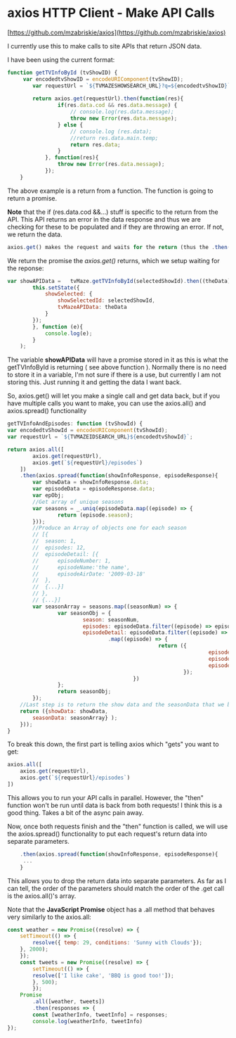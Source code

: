 # axios HTTP Client - Make API Calls

 [https://github.com/mzabriskie/axios](https://github.com/mzabriskie/axios) 

I currently use this to make calls to site APIs that return JSON data.

I have been using the current format:

```javascript	
function getTVInfoById (tvShowID) {
	 var encodedtvShowID = encodeURIComponent(tvShowID);
	    var requestUrl = `${TVMAZESHOWSEARCH_URL}?q=${encodedtvShowID}`;
	
	    return axios.get(requestUrl).then(function(res){
	            if(res.data.cod && res.data.message) {
	                // console.log(res.data.message);
	                throw new Error(res.data.message);
	            } else {
	                // console.log (res.data);
	                //return res.data.main.temp;
	                return res.data;
	            }
	        }, function(res){
	            throw new Error(res.data.message);
	        });
	}
```

The above example is a return from a function. The function is going to return a promise.

**Note** that the if (res.data.cod &&...) stuff is specific to the return from the API. This API returns an error in the data response and thus we are checking for these to be populated and if they are throwing an error. If not, we return the data.

```javascript
axios.get() makes the request and waits for the return (thus the .then()...).
```

We return the promise the *axios.get()* returns, which we setup waiting for the reponse:

```javascript	
var showAPIData =   tvMaze.getTVInfoById(selectedShowId).then((theData) => {
		this.setState({
			showSelected: {
				showSelectedId: selectedShowId,
				tvMazeAPIData: theData
			}
		});
		}, function (e){
			console.log(e);
		}
	);
```
The variable **showAPIData** will have a promise stored in it as this is what the getTVInfoById is returning ( see above function ). Normally there is no need to store it in a variable, I'm not sure if there is a use, but currently I am not storing this. Just running it and getting the data I want back.

So, axios.get() will let you make a single call and get data back, but if you have multiple calls you want to make, you can use the axios.all() and axios.spread() functionality

```javascript
getTVInfoAndEpisodes: function (tvShowId) {
var encodedtvShowId = encodeURIComponent(tvShowId);
var requestUrl = `${TVMAZEIDSEARCH_URL}${encodedtvShowId}`;

return axios.all([
		axios.get(requestUrl),
		axios.get(`${requestUrl}/episodes`)
	])
	.then(axios.spread(function(showInfoResponse, episodeResponse){
		var showData = showInfoResponse.data;
		var episodeData = episodeResponse.data;
		var epObj;
		//Get array of unique seasons
		var seasons = _.uniq(episodeData.map((episode) => {
				return (episode.season);
		}));
		//Produce an Array of objects one for each season
		// [{
		//  season: 1,
		//  episodes: 12,
		//  episodeDetail: [{
		//      episodeNumber: 1,
		//      episodeName:'the name',
		//      episodeAirDate: '2009-03-18'
		//  },
		//  {...}]
		// },
		// {...}]
		var seasonArray = seasons.map((seasonNum) => {
				var seasonObj = {
						season: seasonNum,
						episodes: episodeData.filter((episode) => episode.season === seasonNum).length - 1,
						episodeDetail: episodeData.filter((episode) => episode.season === seasonNum)
								.map((episode) => {
												return ({
																episodeNumber: episode.number,
																episodeName: episode.name,
																episodeAirDate: episode.airdate
														});
										})
				};
				return seasonObj;
		});
	//Last step is to return the show data and the seasonData that we build above.
	return ({showData: showData,
		seasonData: seasonArray} );
	}));
}
```

To break this down, the first part is telling axios which "gets" you want to get:

```javascript
axios.all([
	axios.get(requestUrl),
	axios.get(`${requestUrl}/episodes`)
])
```

This allows you to run your API calls in parallel. However, the "then" function won't be run until data is back from both requests! I think this is a good thing. Takes a bit of the async pain away.

Now, once both requests finish and the "then" function is called, we will use the axios.spread() functionality to put each request's return data into separate parameters.

```javascript
	.then(axios.spread(function(showInfoResponse, episodeResponse){
	 ...
	}
```

This allows you to drop the return data into separate parameters. As far as I can tell, the order of the parameters should match the order of the .get call is the axios.all()'s array.

Note that the **JavaScript Promise** object has a .all method that behaves very similarly to the axios.all:

```javascript
const weather = new Promise((resolve) => {
	setTimeout(() => {
		resolve({ temp: 29, conditions: 'Sunny with Clouds'});
	}, 2000);
	});
	const tweets = new Promise((resolve) => {
		setTimeout(() => {
		resolve(['I like cake', 'BBQ is good too!']);
		}, 500);
		});
	Promise
		.all([weather, tweets])
		.then(responses => {
		const [weatherInfo, tweetInfo] = responses;
		console.log(weatherInfo, tweetInfo)
});
```